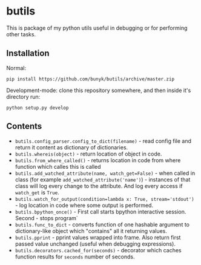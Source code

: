butils
======

This is package of my python utils useful in debugging or for performing other tasks.

Installation
------------

Normal:
```
pip install https://github.com/bunyk/butils/archive/master.zip
```

Development-mode: clone this repository somewhere, and then inside it's directory run:
```
python setup.py develop
```


Contents
--------

- `butils.config_parser.config_to_dict(filename)` - read config file and return it content as dictionary of dictionaries.
- `butils.whereis(object)` - return location of object in code. 
- `butils.from_where_called()` - returns location in code from where function which calles this is called
- `butils.add_watched_attribute(name, watch_get=False)` - when called in class (for example `add_watched_attribute('name')`) - instances of that class will log every change to the attribute. And log every access if `watch_get` is `True`.
- `butils.watch_for_output(condition=lambda x: True, stream='stdout')` - log location in code where some output is performed.
- `butils.bpython_once()` - First call starts bpython interactive session. Second - stops program`
- `butils.func_to_dict` - converts function of one hashable argument to dictionary-like object which "contains" all it returning values.
- `butils.pprint` - pprint values wrapped into frame. Also return first passed value unchanged (useful when debugging expressions).
- `butils.decorators.cached_for(seconds)` - decorator which caches function results for `seconds` number of seconds.
